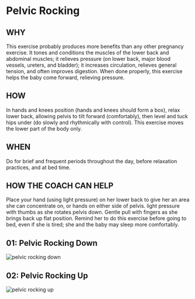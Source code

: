 # Pelvic Rocking

## WHY

This exercise probably produces more benefits than any other pregnancy exercise. It tones and conditions the muscles of the lower back and abdominal muscles; it relieves pressure (on lower back, major blood vessels, ureters, and bladder); it increases circulation, relieves general tension, and often improves digestion. When done properly, this exercise helps the baby come forward, relieving pressure.

## HOW

In hands and knees position (hands and knees should form a box), relax lower back, allowing pelvis to tilt forward (comfortably), then level and tuck hips under (do slowly and rhythmically with control). This exercise moves the lower part of the body only.

## WHEN

Do for brief and frequent periods throughout the day, before relaxation practices, and at bed time.

## HOW THE COACH CAN HELP

Place your hand (using light pressure) on her lower back to give her an area she can concentrate on, or hands on either side of pelvis. light pressure with thumbs as she rotates pelvis down. Gentle pull with fingers as she brings back up flat position. Remind her to do this exercise before going to bed, even if she is tired; she and the baby may sleep more comfortably.

## 01: Pelvic Rocking Down

![pelvic rocking down](../foam/assets/pelvic-rocking-01.png)

## 02: Pelvic Rocking Up

![pelvic rocking up](../foam/assets/pelvic-rocking-02.png)
